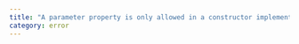 ```yaml
---
title: "A parameter property is only allowed in a constructor implementation."
category: error
---
```

